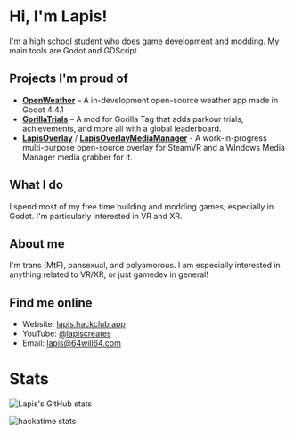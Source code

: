 # Hi, I'm Lapis!

I'm a high school student who does game development and modding. My main tools are Godot and GDScript.

## Projects I'm proud of
- [**OpenWeather**](https://lapis.codes/openweather) – A in-development open-source weather app made in Godot 4.4.1
- [**GorillaTrials**](https://github.com/LapisGit/GorillaTrials) – A mod for Gorilla Tag that adds parkour trials, achievements, and more all with a global leaderboard.
- [**LapisOverlay**](https://github.com/LapisGit/LapisOverlay) / [**LapisOverlayMediaManager**](https://github.com/LapisGit/LapisOverlayMediaManager) - A work-in-progress multi-purpose open-source overlay for SteamVR and a WIndows Media Manager media grabber for it.

## What I do
I spend most of my free time building and modding games, especially in Godot. I'm particularly interested in VR and XR.

## About me
I'm trans (MtF), pansexual, and polyamorous. I am especially interested in anything related to VR/XR, or just gamedev in general!

## Find me online
- Website: [lapis.hackclub.app](https://lapis.hackclub.app)
- YouTube: [@lapiscreates](https://youtube.com/@lapiscreates)
- Email: [lapis@64will64.com](mailto:lapis@64will64.com)

# Stats
![Lapis's GitHub stats](https://github-readme-stats.vercel.app/api?username=LapisGit&show_icons=true&theme=radical)

![hackatime stats](https://github-readme-stats.hackclub.dev/api/wakatime?username=11915&api_domain=hackatime.hackclub.com&&custom_title=Hackatime+Stats&layout=compact&cache_seconds=0&langs_count=8&theme=synthwave)
